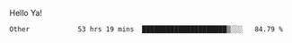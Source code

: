 Hello Ya!

<!--START_SECTION:waka-->

```text
Other            53 hrs 19 mins  █████████████████████▒░░░   84.79 %
```

<!--END_SECTION:waka-->
